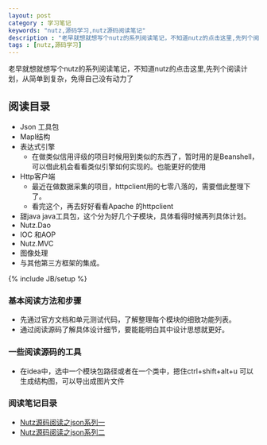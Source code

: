 ```yaml
---
layout: post
category : 学习笔记 
keywords: "nutz,源码学习,nutz源码阅读笔记"
description : "老早就想就想写个nutz的系列阅读笔记，不知道nutz的点击这里,先列个阅读计划，从简单到复杂，免得自己没有动力了"
tags : [nutz,源码学习]
---
```


老早就想就想写个nutz的系列阅读笔记，不知道nutz的点击这里,先列个阅读计划，从简单到复杂，免得自己没有动力了

## 阅读目录
- Json 工具包
- Mapl结构
- 表达式引擎
	- 在做类似信用评级的项目时候用到类似的东西了，暂时用的是Beanshell，可以借此机会看看类似引擎如何实现的。也能更好的使用
- Http客户端
	- 最近在做数据采集的项目，httpclient用的七零八落的，需要借此整理下了。
	- 看完这个，再去好好看看Apache 的httpclient
- 甜java java工具包，这个分为好几个子模块，具体看得时候再列具体计划。
- Nutz.Dao 
- IOC 和AOP 
- Nutz.MVC
- 图像处理
- 与其他第三方框架的集成。


<!--break-->

{% include JB/setup %}


### 基本阅读方法和步骤
- 先通过官方文档和单元测试代码，了解整理每个模块的细致功能列表。
- 通过阅读源码了解具体设计细节，要能能明白其中设计思想就更好。

### 一些阅读源码的工具

- 在idea中，选中一个模块包路径或者在一个类中，摁住ctrl+shift+alt+u 可以生成结构图，可以导出成图片文件
 
### 阅读笔记目录

- [Nutz源码阅读之json系列一](http://enilu.github.io/%E5%AD%A6%E4%B9%A0%E7%AC%94%E8%AE%B0/2016/01/01/nutz%E6%BA%90%E7%A0%81%E9%98%85%E8%AF%BB%E4%B9%8BJson%E7%B3%BB%E5%88%97%E4%B8%80/)
- [Nutz源码阅读之json系列二](http://enilu.github.io/%E5%AD%A6%E4%B9%A0%E7%AC%94%E8%AE%B0/2016/01/03/nutz%E6%BA%90%E7%A0%81%E9%98%85%E8%AF%BB%E4%B9%8BJson%E7%B3%BB%E5%88%97%E4%BA%8C/)